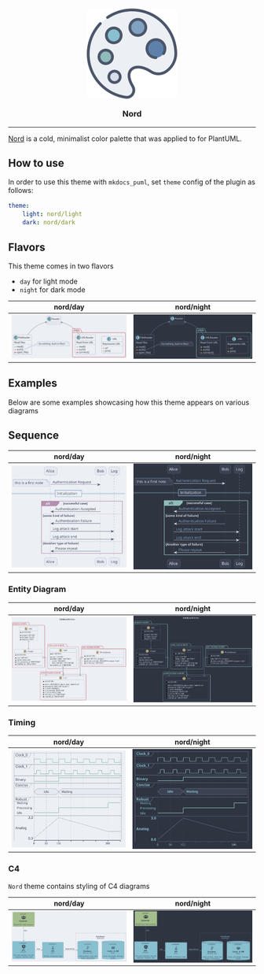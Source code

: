 
<h3 align="center">

![](img/logo.svg)

Nord
</h3>

-----------------

[Nord](https://www.nordtheme.com) is a cold, minimalist color palette that was applied to
for PlantUML.

## How to use

In order to use this theme with `mkdocs_puml`, set `theme` config of the plugin as follows:

```yml
theme:
    light: nord/light
    dark: nord/dark
```

## Flavors

This theme comes in two flavors

- `day` for light mode
- `night` for dark mode

|**nord/day**|**nord/night**|
|:-------:|:--------:|
|![](examples/classes/classes-day.svg)|![](examples/classes/classes-night.svg)|

## Examples

Below are some examples showcasing how this theme appears on various diagrams

## Sequence

|**nord/day**|**nord/night**|
|:-------:|:--------:|
|![](examples/sequence/sequence-day.svg)|![](examples/sequence/sequence-night.svg)|

### Entity Diagram

|**nord/day**|**nord/night**|
|:-------:|:--------:|
|![](examples/entity/entity-day.svg)|![](examples/entity/entity-night.svg)|

### Timing

|**nord/day**|**nord/night**|
|:-------:|:--------:|
|![](examples/timing/timing-day.svg)|![](examples/timing/timing-night.svg)|

### C4

`Nord` theme contains styling of C4 diagrams

|**nord/day**|**nord/night**|
|:-------:|:--------:|
|![](examples/c4/c4-day.svg)|![](examples/c4/c4-night.svg)|
